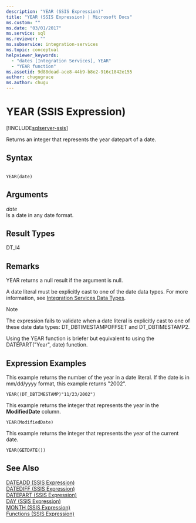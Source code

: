 ```yaml
---
description: "YEAR (SSIS Expression)"
title: "YEAR (SSIS Expression) | Microsoft Docs"
ms.custom: ""
ms.date: "03/01/2017"
ms.service: sql
ms.reviewer: ""
ms.subservice: integration-services
ms.topic: conceptual
helpviewer_keywords: 
  - "dates [Integration Services], YEAR"
  - "YEAR function"
ms.assetid: 9d88dead-ace8-44b9-b8e2-916c1842e155
author: chugugrace
ms.author: chugu
---
```

# YEAR (SSIS Expression)

[!INCLUDE[sqlserver-ssis](../../includes/applies-to-version/sqlserver-ssis.md)]


  Returns an integer that represents the year datepart of a date.  
  
## Syntax  
  
```  
  
YEAR(date)  
```  
  
## Arguments  
 *date*  
 Is a date in any date format.  
  
## Result Types  
 DT_I4  
  
## Remarks  
 YEAR returns a null result if the argument is null.  
  
 A date literal must be explicitly cast to one of the date data types. For more information, see [Integration Services Data Types](../../integration-services/data-flow/integration-services-data-types.md).  
  
> [!NOTE]  
>  The expression fails to validate when a date literal is explicitly cast to one of these date data types: DT_DBTIMESTAMPOFFSET and DT_DBTIMESTAMP2.  
  
 Using the YEAR function is briefer but equivalent to using the DATEPART("Year", date) function.  
  
## Expression Examples  
 This example returns the number of the year in a date literal. If the date is in mm/dd/yyyy format, this example returns "2002".  
  
```  
YEAR((DT_DBTIMESTAMP)"11/23/2002")  
```  
  
 This example returns the integer that represents the year in the **ModifiedDate** column.  
  
```  
YEAR(ModifiedDate)  
```  
  
 This example returns the integer that represents the year of the current date.  
  
```  
YEAR(GETDATE())  
```  
  
## See Also  
 [DATEADD &#40;SSIS Expression&#41;](../../integration-services/expressions/dateadd-ssis-expression.md)   
 [DATEDIFF &#40;SSIS Expression&#41;](../../integration-services/expressions/datediff-ssis-expression.md)   
 [DATEPART &#40;SSIS Expression&#41;](../../integration-services/expressions/datepart-ssis-expression.md)   
 [DAY &#40;SSIS Expression&#41;](../../integration-services/expressions/day-ssis-expression.md)   
 [MONTH &#40;SSIS Expression&#41;](../../integration-services/expressions/month-ssis-expression.md)   
 [Functions &#40;SSIS Expression&#41;](../../integration-services/expressions/functions-ssis-expression.md)  
  
  
